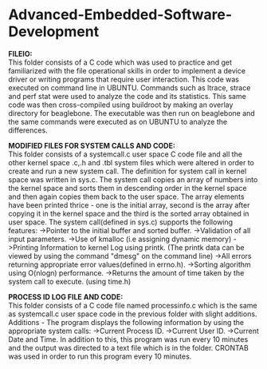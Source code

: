 # Advanced-Embedded-Software-Development

**FILEIO:**  
This folder consists of a C code which was used to practice and get familiarized with the file operational skills in order to implement a device driver or writing programs that require user interaction. This code was executed on command line in UBUNTU. Commands such as ltrace, strace and perf stat were used to analyze the code and its statistics. This same code was then cross-compiled using buildroot by making an overlay directory for beaglebone. The executable was then run on beaglebone and the same commands were executed as on UBUNTU to analyze the differences.

**MODIFIED FILES FOR SYSTEM CALLS AND CODE:**   
This folder consists of a systemcall.c user space C code file and all the other kernel space .c,.h and .tbl system files which were altered in order to create and run a new system call. The definition for system call in kernel space was written in sys.c. The system call copies an array of numbers into the kernel space and sorts them in descending order in the kernel space and then again copies them back to the user space. The array elements have been printed thrice - one is the initial array, second is the array after copying it in the kernel space and the third is the sorted array obtained in user space.
The system call(defined in sys.c) supports the following features: 
->Pointer to the initial buffer and sorted buffer. 
->Validation of all input parameters. 
->Use of kmalloc (i.e assigning dynamic memory) 
->Printing Information to kernel Log using printk. (The printk data can be viewed by using the command "dmesg" on the command line) 
->All errors returning appropriate error values(defined in errno.h). 
->Sorting algorithm using O(nlogn) performance. 
->Returns the amount of time taken by the system call to execute. (using time.h)

**PROCESS ID LOG FILE AND CODE:**  
This folder consists of a C code file named processinfo.c which is the same as systemcall.c user space code in the previous folder with slight additions.
Additions - The program displays the following information by using the appropriate system calls: 
->Current Process ID. 
->Current User ID. 
->Current Date and Time. 
In addition to this, this program was run every 10 minutes and the output was directed to a text file which is in the folder. CRONTAB was used in order to run this program every 10 minutes. 
